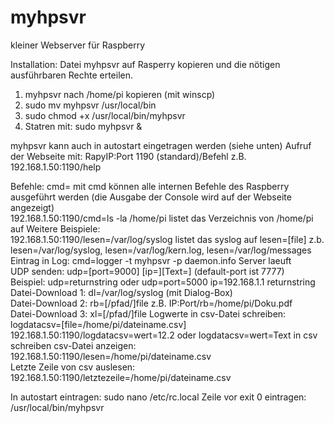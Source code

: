 # myhpsvr
kleiner Webserver für Raspberry

Installation: 
Datei myhpsvr auf Rasperry kopieren und die nötigen ausführbaren Rechte erteilen.

1.	myhpsvr nach /home/pi kopieren (mit winscp)
2.	sudo mv myhpsvr /usr/local/bin
3.	sudo chmod +x /usr/local/bin/myhpsvr
4.	Statren mit: 	sudo myhpsvr & 

myhpsvr kann auch in autostart eingetragen werden (siehe unten)
Aufruf der Webseite mit: RapyIP:Port 1190 (standard)/Befehl
z.B.   192.168.1.50:1190/help

Befehle:
cmd= mit cmd können alle internen Befehle des Raspberry ausgeführt werden (die Ausgabe der Console wird auf der Webseite angezeigt)   
192.168.1.50:1190/cmd=ls -la /home/pi     listet das Verzeichnis von /home/pi auf 
Weitere Beispiele:  
192.168.1.50:1190/lesen=/var/log/syslog   listet das syslog auf 
lesen=[file] z.b. lesen=/var/log/syslog, lesen=/var/log/kern.log, lesen=/var/log/messages 
Eintrag in Log: cmd=logger -t myhpsvr -p daemon.info Server laeuft  
UDP senden: udp=[port=9000] [ip=][Text=] (default-port ist 7777)  
Beispiel: udp=returnstring oder udp=port=5000 ip=192.168.1.1 returnstring 
Datei-Download 1: dl=/var/log/syslog   	(mit Dialog-Box)  
Datei-Download 2: rb=[/pfad/]file  z.B. IP:Port/rb=/home/pi/Doku.pdf  
Datei-Download 3: xl=[/pfad/]file 
Logwerte in csv-Datei schreiben: logdatacsv=[file=/home/pi/dateiname.csv] 192.168.1.50:1190/logdatacsv=wert=12.2 oder logdatacsv=wert=Text in csv schreiben 
csv-Datei anzeigen: 192.168.1.50:1190/lesen=/home/pi/dateiname.csv  
Letzte Zeile von csv auslesen: 192.168.1.50:1190/letztezeile=/home/pi/dateiname.csv 

In autostart eintragen: 
sudo nano /etc/rc.local 
Zeile vor exit 0 eintragen:     /usr/local/bin/myhpsvr  
